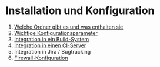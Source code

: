 
Installation und Konfiguration
==============================

1. [Welche Ordner gibt es und was enthalten sie](verzeichnisse.md)
1. [Wichtige Konfigurationsparameter](konfigurationsdatei.md)
1. [Integration in ein Build-System](build-system.md)
1. [Integration in einen CI-Server](ci.md)
1. Integration in Jira / Bugtracking
1. [Firewall-Konfiguration](firewall.md)

